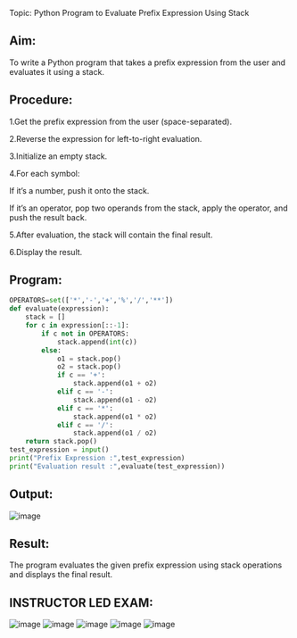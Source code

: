 Topic:
Python Program to Evaluate Prefix Expression Using Stack

## Aim:
To write a Python program that takes a prefix expression from the user and evaluates it using a stack.

## Procedure:

1.Get the prefix expression from the user (space-separated).

2.Reverse the expression for left-to-right evaluation.

3.Initialize an empty stack.

4.For each symbol:

  If it’s a number, push it onto the stack.
  
  If it’s an operator, pop two operands from the stack, apply the operator, and push the result back.

5.After evaluation, the stack will contain the final result.

6.Display the result.

## Program:
```python
OPERATORS=set(['*','-','+','%','/','**']) 
def evaluate(expression):
	stack = []
	for c in expression[::-1]:
		if c not in OPERATORS:
			stack.append(int(c))
		else:
			o1 = stack.pop()
			o2 = stack.pop()
			if c == '+':
				stack.append(o1 + o2)
			elif c == '-':
				stack.append(o1 - o2)
			elif c == '*':
				stack.append(o1 * o2)
			elif c == '/':
				stack.append(o1 / o2)
	return stack.pop()
test_expression = input()
print("Prefix Expression :",test_expression)
print("Evaluation result :",evaluate(test_expression))
   ``` 
## Output:
![image](https://github.com/user-attachments/assets/8d76beef-0874-454f-b880-ed4ab0df562b)

## Result:
The program evaluates the given prefix expression using stack operations and displays the final result.
## INSTRUCTOR LED EXAM:
![image](https://github.com/user-attachments/assets/b45ea6ed-91d6-443b-8a59-f2c1ea200fe7)
![image](https://github.com/user-attachments/assets/0c79a2af-42ab-4404-8ec7-8dc87299baef)
![image](https://github.com/user-attachments/assets/9ede8660-5f10-4744-9eaa-efc45245d65f)
![image](https://github.com/user-attachments/assets/a45b389b-a6e5-4af4-b2ea-a55864338084)
![image](https://github.com/user-attachments/assets/8f570420-447e-4c92-88f7-3e672c963a8c)





